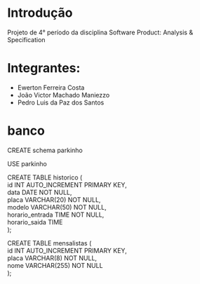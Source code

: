 # Introdução

Projeto de 4° período da disciplina Software Product: Analysis & Specification

# Integrantes:

- Ewerton Ferreira Costa  
- João Victor Machado Maniezzo  
- Pedro Luis da Paz dos Santos  

# banco
CREATE schema parkinho

USE parkinho

CREATE TABLE historico (  
    id INT AUTO_INCREMENT PRIMARY KEY,  
    data DATE NOT NULL,  
    placa VARCHAR(20) NOT NULL,  
    modelo VARCHAR(50) NOT NULL,  
    horario_entrada TIME NOT NULL,  
    horario_saida TIME  
);  

CREATE TABLE mensalistas (  
    id INT AUTO_INCREMENT PRIMARY KEY,  
    placa VARCHAR(8) NOT NULL,  
    nome VARCHAR(255) NOT NULL  
);
